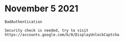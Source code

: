 # November 5 2021

~~~
BadAuthentication

Security check is needed, try to visit
https://accounts.google.com/b/0/DisplayUnlockCaptcha
~~~
